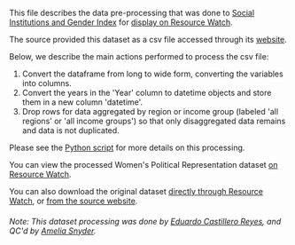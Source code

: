This file describes the data pre-processing that was done to [Social Institutions and Gender Index](https://stats.oecd.org/Index.aspx?DataSetCode=GIDDB2019#) for [display on Resource Watch](https://bit.ly/3ejWtuc).

The source provided this dataset as a csv file accessed through its [website](https://stats.oecd.org/Index.aspx?DataSetCode=GIDDB2019#). 

Below, we describe the main actions performed to process the csv file:
1. Convert the dataframe from long to wide form, converting the variables into columns.
2. Convert the years in the 'Year' column to datetime objects and store them in a new column 'datetime'.
3. Drop rows for data aggregated by region or income group (labeled 'all regions' or 'all income groups') so that only disaggregated data remains and data is not duplicated.

Please see the [Python script](https://github.com/resource-watch/data-pre-processing/blob/master/soc_045_rw1_women_political_representation/soc_045_rw1_women_political_representation_processing.py) for more details on this processing.

You can view the processed Women's Political Representation dataset [on Resource Watch](https://bit.ly/3ejWtuc).

You can also download the original dataset [directly through Resource Watch](https://wri-public-data.s3.amazonaws.com/resourcewatch/soc_002_rw1_gender_development_index.zip), or [from the source website](https://stats.oecd.org/Index.aspx?DataSetCode=GIDDB2019).

###### Note: This dataset processing was done by [Eduardo Castillero Reyes](https://wrimexico.org/profile/eduardo-castillero-reyes), and QC'd by [Amelia Snyder](https://www.wri.org/profile/amelia-snyder).
